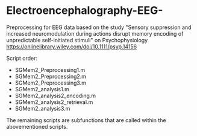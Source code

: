 # Electroencephalography-EEG-
Preprocessing for EEG data based on the study "Sensory suppression and increased neuromodulation during actions disrupt memory encoding of unpredictable self-initiated stimuli" on Psychophysiology https://onlinelibrary.wiley.com/doi/10.1111/psyp.14156

Script order:

- SGMem2_Preprocessing1.m
- SGMem2_Preprocessing2.m
- SGMem2_Preprocessing3.m
- SGMem2_analysis1.m
- SGMem2_analysis2_encoding.m
- SGMem2_analysis2_retrieval.m
- SGMem2_analysis3.m

The remaining scripts are subfunctions that are called within the abovementioned scripts.
